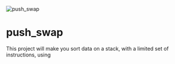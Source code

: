 ![push_swap](../../../42-project-badges/blob/main/covers/cover-push_swap-bonus.png)
# push_swap
This project will make you sort data on a stack, with a limited set of instructions, using
